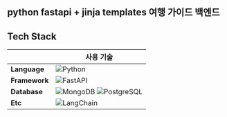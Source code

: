 ## python fastapi + jinja templates 여행 가이드 백엔드

## Tech Stack

|                    | 사용 기술          |
| ------------------ | ------------------ |
| **Language**       | ![Python](https://img.shields.io/badge/Python-3.10-blue?logo=python&logoColor=white) |
| **Framework**      | ![FastAPI](https://img.shields.io/badge/FastAPI-0.95.2-009688?logo=fastapi&logoColor=white) |
| **Database**       | ![MongoDB](https://img.shields.io/badge/MongoDB-6.0.3-green?logo=mongodb&logoColor=white) ![PostgreSQL](https://img.shields.io/badge/PostgreSQL-15-blue?logo=postgresql&logoColor=white) |
| **Etc**            | ![LangChain](https://img.shields.io/badge/LangChain-gray?logo=awesomelists&logoColor=white) |
